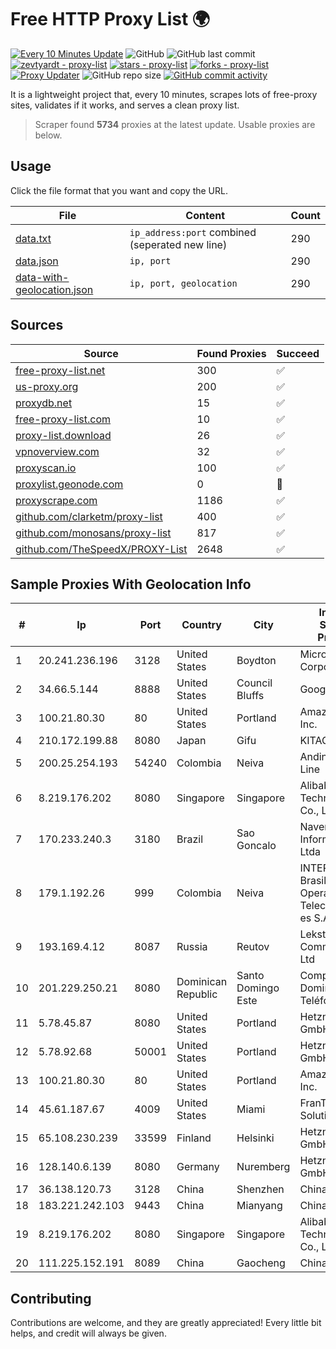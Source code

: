 
# Free HTTP Proxy List 🌍

[![Every 10 Minutes Update](https://github.com/mertguvencli/http-proxy-list/actions/workflows/main.yml/badge.svg?branch=main)](https://github.com/mertguvencli/http-proxy-list/actions/workflows/main.yml)
![GitHub](https://img.shields.io/github/license/mertguvencli/http-proxy-list)
![GitHub last commit](https://img.shields.io/github/last-commit/mertguvencli/http-proxy-list)
[![zevtyardt - proxy-list](https://img.shields.io/static/v1?label=zevtyardt&message=proxy-list&color=blue&logo=github)](https://github.com/zevtyardt/proxy-list "Go to GitHub repo")
[![stars - proxy-list](https://img.shields.io/github/stars/zevtyardt/proxy-list?style=social)](https://github.com/zevtyardt/proxy-list)
[![forks - proxy-list](https://img.shields.io/github/forks/zevtyardt/proxy-list?style=social)](https://github.com/zevtyardt/proxy-list)
[![Proxy Updater](https://github.com/zevtyardt/proxy-list/workflows/Proxy%20Updater/badge.svg)](https://github.com/zevtyardt/proxy-list/actions?query=workflow:"Proxy+Updater")
![GitHub repo size](https://img.shields.io/github/repo-size/zevtyardt/proxy-list)
[![GitHub commit activity](https://img.shields.io/github/commit-activity/m/zevtyardt/proxy-list?logo=commits)](https://github.com/zevtyardt/proxy-list/commits/main)

It is a lightweight project that, every 10 minutes, scrapes lots of free-proxy sites, validates if it works, and serves a clean proxy list.

> Scraper found **5734** proxies at the latest update. Usable proxies are below.

## Usage

Click the file format that you want and copy the URL.

|File|Content|Count|
|----|-------|-----|
|[data.txt](https://raw.githubusercontent.com/mertguvencli/http-proxy-list/main/proxy-list/data.txt)|`ip_address:port` combined (seperated new line)|290|
|[data.json](https://raw.githubusercontent.com/mertguvencli/http-proxy-list/main/proxy-list/data.json)|`ip, port`|290|
|[data-with-geolocation.json](https://raw.githubusercontent.com/mertguvencli/http-proxy-list/main/proxy-list/data-with-geolocation.json)|`ip, port, geolocation`|290|

## Sources

|Source|Found Proxies|Succeed|
|------|-------------|-------|
|[free-proxy-list.net](https://free-proxy-list.net)|300|✅|
|[us-proxy.org](https://www.us-proxy.org)|200|✅|
|[proxydb.net](http://proxydb.net)|15|✅|
|[free-proxy-list.com](https://free-proxy-list.com/?page=&port=&type%5B%5D=http&type%5B%5D=https&up_time=0&search=Search)|10|✅|
|[proxy-list.download](https://www.proxy-list.download/HTTP)|26|✅|
|[vpnoverview.com](https://vpnoverview.com/privacy/anonymous-browsing/free-proxy-servers)|32|✅|
|[proxyscan.io](https://www.proxyscan.io)|100|✅|
|[proxylist.geonode.com](https://proxylist.geonode.com/api/proxy-list?limit=300&page=1&sort_by=lastChecked&sort_type=desc&protocols=http,https)|0|🚫|
|[proxyscrape.com](https://api.proxyscrape.com/v2/?request=displayproxies&protocol=http&timeout=10000&country=all&ssl=all&anonymity=all)|1186|✅|
|[github.com/clarketm/proxy-list](https://raw.githubusercontent.com/clarketm/proxy-list/master/proxy-list-raw.txt)|400|✅|
|[github.com/monosans/proxy-list](https://raw.githubusercontent.com/monosans/proxy-list/main/proxies/http.txt)|817|✅|
|[github.com/TheSpeedX/PROXY-List](https://raw.githubusercontent.com/TheSpeedX/PROXY-List/master/http.txt)|2648|✅|


## Sample Proxies With Geolocation Info

|#|Ip|Port|Country|City|Internet Service Provider|
|-|--|----|-------|----|-------------------------|
|1|20.241.236.196|3128|United States|Boydton|Microsoft Corporation|
|2|34.66.5.144|8888|United States|Council Bluffs|Google LLC|
|3|100.21.80.30|80|United States|Portland|Amazon.com, Inc.|
|4|210.172.199.88|8080|Japan|Gifu|KITAGATA|
|5|200.25.254.193|54240|Colombia|Neiva|Andinet ON Line|
|6|8.219.176.202|8080|Singapore|Singapore|Alibaba (US) Technology Co., Ltd.|
|7|170.233.240.3|3180|Brazil|Sao Goncalo|Navenet Informatica Ltda|
|8|179.1.192.26|999|Colombia|Neiva|INTERNEXA Brasil Operadora de Telecomunica??es S.A|
|9|193.169.4.12|8087|Russia|Reutov|Lekstar Communication Ltd|
|10|201.229.250.21|8080|Dominican Republic|Santo Domingo Este|Compañía Dominicana de Teléfonos S. A.|
|11|5.78.45.87|8080|United States|Portland|Hetzner Online GmbH|
|12|5.78.92.68|50001|United States|Portland|Hetzner Online GmbH|
|13|100.21.80.30|80|United States|Portland|Amazon.com, Inc.|
|14|45.61.187.67|4009|United States|Miami|FranTech Solutions|
|15|65.108.230.239|33599|Finland|Helsinki|Hetzner Online GmbH|
|16|128.140.6.139|8080|Germany|Nuremberg|Hetzner Online GmbH|
|17|36.138.120.73|3128|China|Shenzhen|China Mobile|
|18|183.221.242.103|9443|China|Mianyang|China Mobile|
|19|8.219.176.202|8080|Singapore|Singapore|Alibaba (US) Technology Co., Ltd.|
|20|111.225.152.191|8089|China|Gaocheng|Chinanet|



## Contributing

Contributions are welcome, and they are greatly appreciated! Every
little bit helps, and credit will always be given.


